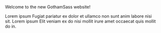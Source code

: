 Welcome to the new GothamSass website!

<!-- more -->

Lorem ipsum Fugiat pariatur ex dolor et ullamco non sunt anim labore nisi sit. Lorem ipsum Elit veniam ex do nisi mollit irure amet occaecat quis mollit do in.
